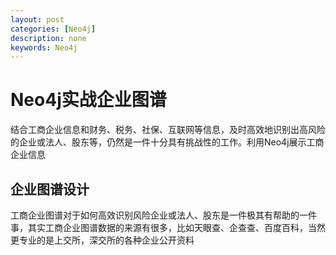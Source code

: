 ```yaml
---
layout: post
categories: [Neo4j]
description: none
keywords: Neo4j
---
```

# Neo4j实战企业图谱
结合工商企业信息和财务、税务、社保、互联网等信息，及时高效地识别出高风险的企业或法人、股东等，仍然是一件十分具有挑战性的工作。利用Neo4j展示工商企业信息

## 企业图谱设计
工商企业图谱对于如何高效识别风险企业或法人、股东是一件极其有帮助的一件事，其实工商企业图谱数据的来源有很多，比如天眼查、企查查、百度百科，当然更专业的是上交所，深交所的各种企业公开资料